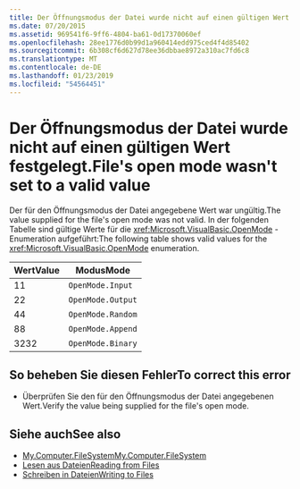 ```yaml
---
title: Der Öffnungsmodus der Datei wurde nicht auf einen gültigen Wert festgelegt.
ms.date: 07/20/2015
ms.assetid: 969541f6-9ff6-4804-ba61-0d17370060ef
ms.openlocfilehash: 28ee1776d0b99d1a960414edd975ced4f4d85402
ms.sourcegitcommit: 6b308cf6d627d78ee36dbbae8972a310ac7fd6c8
ms.translationtype: MT
ms.contentlocale: de-DE
ms.lasthandoff: 01/23/2019
ms.locfileid: "54564451"
---
```

# <a name="files-open-mode-wasnt-set-to-a-valid-value"></a><span data-ttu-id="17d6e-102">Der Öffnungsmodus der Datei wurde nicht auf einen gültigen Wert festgelegt.</span><span class="sxs-lookup"><span data-stu-id="17d6e-102">File's open mode wasn't set to a valid value</span></span>
<span data-ttu-id="17d6e-103">Der für den Öffnungsmodus der Datei angegebene Wert war ungültig.</span><span class="sxs-lookup"><span data-stu-id="17d6e-103">The value supplied for the file's open mode was not valid.</span></span> <span data-ttu-id="17d6e-104">In der folgenden Tabelle sind gültige Werte für die <xref:Microsoft.VisualBasic.OpenMode> -Enumeration aufgeführt:</span><span class="sxs-lookup"><span data-stu-id="17d6e-104">The following table shows valid values for the <xref:Microsoft.VisualBasic.OpenMode> enumeration.</span></span>  
  
|<span data-ttu-id="17d6e-105">Wert</span><span class="sxs-lookup"><span data-stu-id="17d6e-105">Value</span></span>|<span data-ttu-id="17d6e-106">Modus</span><span class="sxs-lookup"><span data-stu-id="17d6e-106">Mode</span></span>|  
|-----------|----------|  
|<span data-ttu-id="17d6e-107">1</span><span class="sxs-lookup"><span data-stu-id="17d6e-107">1</span></span>|`OpenMode.Input`|  
|<span data-ttu-id="17d6e-108">2</span><span class="sxs-lookup"><span data-stu-id="17d6e-108">2</span></span>|`OpenMode.Output`|  
|<span data-ttu-id="17d6e-109">4</span><span class="sxs-lookup"><span data-stu-id="17d6e-109">4</span></span>|`OpenMode.Random`|  
|<span data-ttu-id="17d6e-110">8</span><span class="sxs-lookup"><span data-stu-id="17d6e-110">8</span></span>|`OpenMode.Append`|  
|<span data-ttu-id="17d6e-111">32</span><span class="sxs-lookup"><span data-stu-id="17d6e-111">32</span></span>|`OpenMode.Binary`|  
  
## <a name="to-correct-this-error"></a><span data-ttu-id="17d6e-112">So beheben Sie diesen Fehler</span><span class="sxs-lookup"><span data-stu-id="17d6e-112">To correct this error</span></span>  
  
-   <span data-ttu-id="17d6e-113">Überprüfen Sie den für den Öffnungsmodus der Datei angegebenen Wert.</span><span class="sxs-lookup"><span data-stu-id="17d6e-113">Verify the value being supplied for the file's open mode.</span></span>  
  
## <a name="see-also"></a><span data-ttu-id="17d6e-114">Siehe auch</span><span class="sxs-lookup"><span data-stu-id="17d6e-114">See also</span></span>

- [<span data-ttu-id="17d6e-115">My.Computer.FileSystem</span><span class="sxs-lookup"><span data-stu-id="17d6e-115">My.Computer.FileSystem</span></span>](xref:Microsoft.VisualBasic.FileIO.FileSystem)
- [<span data-ttu-id="17d6e-116">Lesen aus Dateien</span><span class="sxs-lookup"><span data-stu-id="17d6e-116">Reading from Files</span></span>](../../visual-basic/developing-apps/programming/drives-directories-files/reading-from-files.md)
- [<span data-ttu-id="17d6e-117">Schreiben in Dateien</span><span class="sxs-lookup"><span data-stu-id="17d6e-117">Writing to Files</span></span>](../../visual-basic/developing-apps/programming/drives-directories-files/writing-to-files.md)
